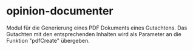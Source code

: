 # opinion-documenter

Modul für die Generierung eines PDF Dokuments eines Gutachtens.
Das Gutachten mit den entsprechenden Inhalten wird als Parameter an die Funktion "pdfCreate" übergeben.